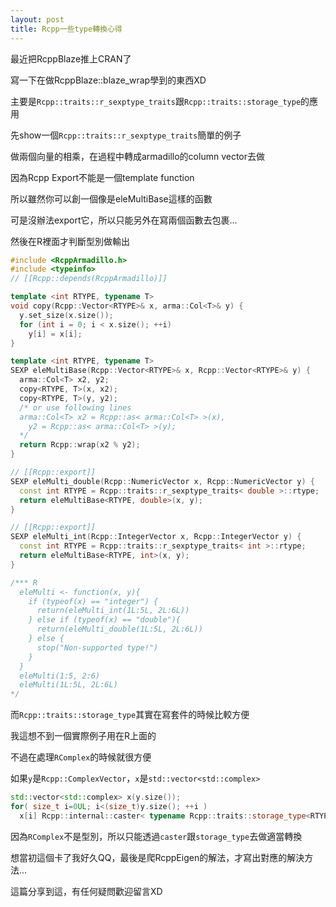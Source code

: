 ```yaml
---
layout: post
title: Rcpp一些type轉換心得
---
```


最近把RcppBlaze推上CRAN了

寫一下在做RcppBlaze::blaze_wrap學到的東西XD

主要是`Rcpp::traits::r_sexptype_traits`跟`Rcpp::traits::storage_type`的應用

先show一個`Rcpp::traits::r_sexptype_traits`簡單的例子

做兩個向量的相乘，在過程中轉成armadillo的column vector去做

因為Rcpp Export不能是一個template function

所以雖然你可以創一個像是eleMultiBase這樣的函數

可是沒辦法export它，所以只能另外在寫兩個函數去包裹...

然後在R裡面才判斷型別做輸出

``` c++
#include <RcppArmadillo.h>
#include <typeinfo>
// [[Rcpp::depends(RcppArmadillo)]]

template <int RTYPE, typename T>
void copy(Rcpp::Vector<RTYPE>& x, arma::Col<T>& y) {
  y.set_size(x.size());
  for (int i = 0; i < x.size(); ++i)
    y[i] = x[i];
}

template <int RTYPE, typename T>
SEXP eleMultiBase(Rcpp::Vector<RTYPE>& x, Rcpp::Vector<RTYPE>& y) {
  arma::Col<T> x2, y2;
  copy<RTYPE, T>(x, x2);
  copy<RTYPE, T>(y, y2);
  /* or use following lines
  arma::Col<T> x2 = Rcpp::as< arma::Col<T> >(x), 
    y2 = Rcpp::as< arma::Col<T> >(y);
  */
  return Rcpp::wrap(x2 % y2);
}

// [[Rcpp::export]]
SEXP eleMulti_double(Rcpp::NumericVector x, Rcpp::NumericVector y) {
  const int RTYPE = Rcpp::traits::r_sexptype_traits< double >::rtype;
  return eleMultiBase<RTYPE, double>(x, y);
}

// [[Rcpp::export]]
SEXP eleMulti_int(Rcpp::IntegerVector x, Rcpp::IntegerVector y) {
  const int RTYPE = Rcpp::traits::r_sexptype_traits< int >::rtype;
  return eleMultiBase<RTYPE, int>(x, y);
}

/*** R
  eleMulti <- function(x, y){
    if (typeof(x) == "integer") {
      return(eleMulti_int(1L:5L, 2L:6L))
    } else if (typeof(x) == "double"){
      return(eleMulti_double(1L:5L, 2L:6L))
    } else {
      stop("Non-supported type!")
    }
  }
  eleMulti(1:5, 2:6)
  eleMulti(1L:5L, 2L:6L)
*/
```

而`Rcpp::traits::storage_type`其實在寫套件的時候比較方便

我這想不到一個實際例子用在R上面的

不過在處理`RComplex`的時候就很方便

如果`y`是`Rcpp::ComplexVector`，`x`是`std::vector<std::complex>`

``` c++
std::vector<std::complex> x(y.size());
for( size_t i=0UL; i<(size_t)y.size(); ++i )
  x[i] Rcpp::internal::caster< typename Rcpp::traits::storage_type<RTYPE>::type, Type >( y[i] );
```

因為`RComplex`不是型別，所以只能透過`caster`跟`storage_type`去做適當轉換

想當初這個卡了我好久QQ，最後是爬RcppEigen的解法，才寫出對應的解決方法...

這篇分享到這，有任何疑問歡迎留言XD
